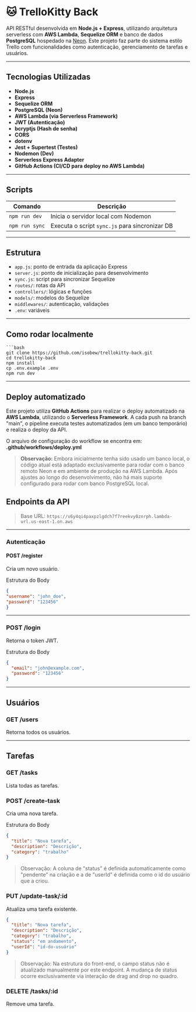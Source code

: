 # 🐱 TrelloKitty Back

API RESTful desenvolvida em **Node.js + Express**, utilizando arquitetura serverless com **AWS Lambda**, **Sequelize ORM** e banco de dados **PostgreSQL** hospedado na [Neon](https://neon.tech). Este projeto faz parte do sistema estilo Trello com funcionalidades como autenticação, gerenciamento de tarefas e usuários.

---

## Tecnologias Utilizadas

- **Node.js**
- **Express**
- **Sequelize ORM**
- **PostgreSQL (Neon)**
- **AWS Lambda (via Serverless Framework)**
- **JWT (Autenticação)**
- **bcryptjs (Hash de senha)**
- **CORS**
- **dotenv**
- **Jest + Supertest (Testes)**
- **Nodemon (Dev)**
- **Serverless Express Adapter**
- **GitHub Actions (CI/CD para deploy no AWS Lambda)**

---

## Scripts

| Comando       | Descrição                                      |
| ------------- | ---------------------------------------------- |
| `npm run dev` | Inicia o servidor local com Nodemon        |
| `npm run sync`| Executa o script `sync.js` para sincronizar DB |

---

## Estrutura

- `app.js`: ponto de entrada da aplicação Express
- `server.js`: ponto de inicialização para desenvolvimento
- `sync.js`: script para sincronizar Sequelize
- `routes/`: rotas da API
- `controllers/`: lógicas e funções
- `models/`: modelos do Sequelize
- `middlewares/`: autenticação, validações
- `.env`: variáveis

---

## Como rodar localmente

    ```bash
    git clone https://github.com/isobew/trellokitty-back.git
    cd trellokitty-back
    npm install
    cp .env.example .env 
    npm run dev

---
 
## Deploy automatizado

Este projeto utiliza **GitHub Actions** para realizar o deploy automatizado na **AWS Lambda**, utilizando o **Serverless Framework**. A cada push na branch "main", o pipeline executa testes automatizados (em um banco temporário) e realiza o deploy da API.

O arquivo de configuração do workflow se encontra em: **.github/workflows/deploy.yml**


> **Observação:** Embora inicialmente tenha sido usado um banco local, o código atual está adaptado exclusivamente para rodar com o banco remoto Neon e em ambiente de produção na AWS Lambda.
Após ajustes ao longo do desenvolvimento, não há mais suporte configurado para rodar com banco PostgreSQL local.


## Endpoints da API

> Base URL: `https://v6y4qi4paxpzlgdch7f7reekvy0znrph.lambda-url.us-east-1.on.aws`

--- 

### Autenticação

#### POST /register
Cria um novo usuário.

Estrutura do Body
```json
{
"username": "john_doe",
"password": "123456"
}
```
---

### POST /login
Retorna o token JWT.

Estrutura do Body
```json
{
  "email": "john@example.com",
  "password": "123456"
}
```
---


## Usuários

### GET /users
Retorna todos os usuários.


---

## Tarefas

### GET /tasks
Lista todas as tarefas.

### POST /create-task
Cria uma nova tarefa.

Estrutura do Body
```json
{
  "title": "Nova tarefa",
  "description": "Descrição",
  "category": "trabalho"
}
```
> Observação: A coluna de "status" é definida automaticamente como "pendente" na criação e a de "userId" é definida como o id do usuário que a criou.

### PUT /update-task/:id
Atualiza uma tarefa existente.
```json
{
  "title": "Nova tarefa",
  "description": "Descrição",
  "category": "trabalho",
  "status": "em andamento",
  "userId": "id-do-usuário"
}
```
> Observação: Na estrutura do front-end, o campo status não é atualizado manualmente por este endpoint. A mudança de status ocorre exclusivamente via interação de drag and drop no quadro.

### DELETE /tasks/:id
Remove uma tarefa.
